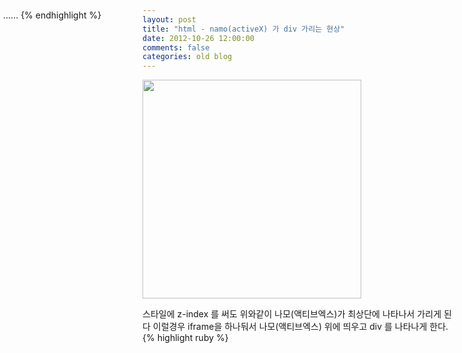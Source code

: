 ```yaml
---
layout: post
title: "html - namo(activeX) 가 div 가리는 현상"
date: 2012-10-26 12:00:00
comments: false
categories: old blog
---
```


<!--![img](http://cythumb.cyworld.com/639x0/c2down.cyworld.co.kr/download?fid=64223a9a5d50e5fa36c83a9a5d519ae5&amp;name=%B1%D7%B8%B21.jpg =250px)-->
<img alt="" style="width:350px;height:auto;" src="http://cythumb.cyworld.com/639x0/c2down.cyworld.co.kr/download?fid=64223a9a5d50e5fa36c83a9a5d519ae5&amp;name=%B1%D7%B8%B21.jpg" srctext="http://c2down.cyworld.co.kr/download?fid=64223a9a5d50e5fa36c83a9a5d519ae5&amp;name=%B1%D7%B8%B21.jpg">

스타일에 z-index 를 써도 위와같이 나모(액티브엑스)가 최상단에 나타나서 가리게 된다
이럴경우 iframe을 하나둬서 나모(액티브엑스) 위에 띄우고 div 를 나타나게 한다.
{% highlight ruby %}
<iframe id="iframe_divAppr" style="position:absolute;left:5px;top:70px;width:410px;height:200px;z-index:3;" frameborder="0">
</iframe>
<div id="divAppr" style="position:absolute;left:5px;top:70px;z-index:3;">
    <table width="400" cellpadding="0" cellspacing="0" class="layerbox">
......
{% endhighlight %}
